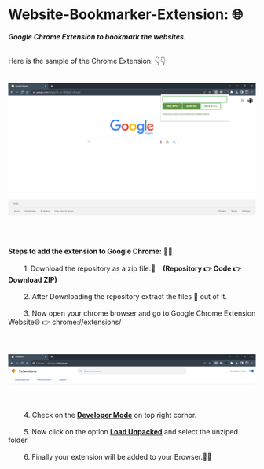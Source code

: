 # Website-Bookmarker-Extension: 🌐

**_Google Chrome Extension to bookmark the websites._**

<br />
Here is the sample of the Chrome Extension: 👇👇
<br />
<br />

![Sample Image Showing the outlook of the extension](Sample.png)

<br />
<br />

**Steps to add the extension to Google Chrome:** 🧩🧩  <br /><br />
    &emsp;&emsp;    1. Download the repository as a zip file.📁 &ensp; __(Repository 👉 Code 👉 Download ZIP)__  <br /> <br />
    &emsp;&emsp;    2. After Downloading the repository extract the files 📂 out of it. <br /><br />
    &emsp;&emsp;    3. Now open your chrome browser and go to Google Chrome Extension Website🌐 👉 chrome://extensions/ <br /><br /><br /><br />
    ![Google Chrome Extension Website](<Extension Site.png>)<br /><br />
    <br /><br />
    &emsp;&emsp;    4. Check on the <ins>**Developer Mode**</ins> on top right cornor. 
    <br /><br />
    &emsp;&emsp;    5. Now click on the option <ins>**Load Unpacked**</ins> and select the unziped folder.
    <br /><br />
    &emsp;&emsp;    6. Finally your extension will be added to your Browser.🧩🧩
